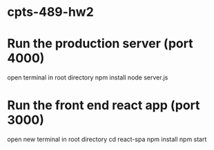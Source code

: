 # cpts-489-hw2

# Run the production server (port 4000)
open terminal in root directory
npm install
node server.js

# Run the front end react app (port 3000)
open new terminal in root directory
cd react-spa
npm install
npm start
